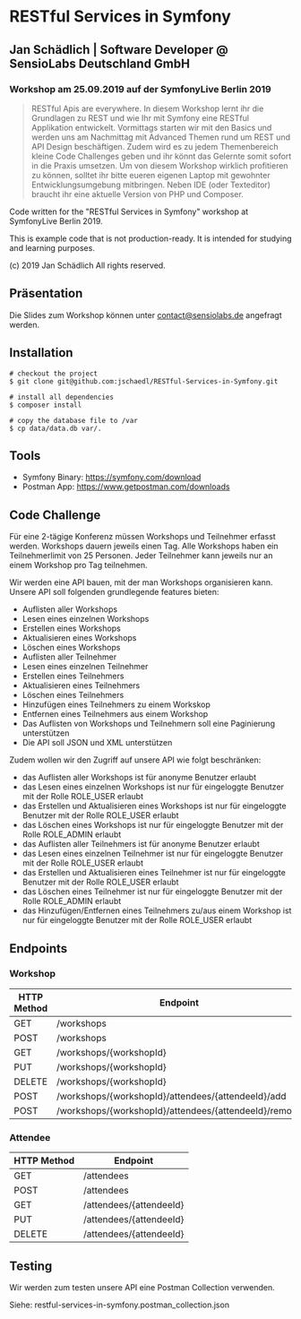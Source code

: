 # RESTful Services in Symfony

## Jan Schädlich | Software Developer @ SensioLabs Deutschland GmbH

### Workshop am 25.09.2019 auf der SymfonyLive Berlin 2019

> RESTful Apis are everywhere. In diesem Workshop lernt ihr die Grundlagen zu REST und wie Ihr mit Symfony eine RESTful Applikation entwickelt. 
> Vormittags starten wir mit den Basics und werden uns am Nachmittag mit Advanced Themen rund um REST und API Design beschäftigen. 
> Zudem wird es zu jedem Themenbereich kleine Code Challenges geben und ihr könnt das Gelernte somit sofort in die Praxis umsetzen. 
> Um von diesem Workshop wirklich profitieren zu können, solltet ihr bitte eueren eigenen Laptop mit gewohnter Entwicklungsumgebung mitbringen. 
> Neben IDE (oder Texteditor) braucht ihr eine aktuelle Version von PHP und Composer.

Code written for the "RESTful Services in Symfony" workshop at SymfonyLive Berlin 2019.

This is example code that is not production-ready. It is intended for studying and learning purposes.

(c) 2019 Jan Schädlich All rights reserved.

## Präsentation

Die Slides zum Workshop können unter [contact@sensiolabs.de](mailto://contact@sensiolabs.de) angefragt werden. 

## Installation

    # checkout the project
    $ git clone git@github.com:jschaedl/RESTful-Services-in-Symfony.git

    # install all dependencies
    $ composer install
    
    # copy the database file to /var
    $ cp data/data.db var/.
   
## Tools

- Symfony Binary: https://symfony.com/download
- Postman App: https://www.getpostman.com/downloads
  
## Code Challenge

Für eine 2-tägige Konferenz müssen Workshops und Teilnehmer erfasst werden.
Workshops dauern jeweils einen Tag. 
Alle Workshops haben ein Teilnehmerlimit von 25 Personen. 
Jeder Teilnehmer kann jeweils nur an einem Workshop pro Tag teilnehmen. 

Wir werden eine API bauen, mit der man Workshops organisieren kann.
Unsere API soll folgenden grundlegende features bieten:

- Auflisten aller Workshops
- Lesen eines einzelnen Workshops
- Erstellen eines Workshops
- Aktualisieren eines Workshops
- Löschen eines Workshops
- Auflisten aller Teilnehmer
- Lesen eines einzelnen Teilnehmer
- Erstellen eines Teilnehmers
- Aktualisieren eines Teilnehmers
- Löschen eines Teilnehmers
- Hinzufügen eines Teilnehmers zu einem Workskop
- Entfernen eines Teilnehmers aus einem Workshop
- Das Auflisten von Workshops und Teilnehmern soll eine Paginierung unterstützen 
- Die API soll JSON und XML unterstützen

Zudem wollen wir den Zugriff auf unsere API wie folgt beschränken:

- das Auflisten aller Workshops ist für anonyme Benutzer erlaubt
- das Lesen eines einzelnen Workshops ist nur für eingeloggte Benutzer mit der Rolle ROLE_USER erlaubt
- das Erstellen und Aktualisieren eines Workshops ist nur für eingeloggte Benutzer mit der Rolle ROLE_USER erlaubt
- das Löschen eines Workshops ist nur für eingeloggte Benutzer mit der Rolle ROLE_ADMIN erlaubt
- das Auflisten aller Teilnehmers ist für anonyme Benutzer erlaubt
- das Lesen eines einzelnen Teilnehmer ist nur für eingeloggte Benutzer mit der Rolle ROLE_USER erlaubt
- das Erstellen und Aktualisieren eines Teilnehmer ist nur für eingeloggte Benutzer mit der Rolle ROLE_USER erlaubt
- das Löschen eines Teilnehmer ist nur für eingeloggte Benutzer mit der Rolle ROLE_ADMIN erlaubt
- das Hinzufügen/Entfernen eines Teilnehmers zu/aus einem Workshop ist nur für eingeloggte Benutzer mit der Rolle ROLE_USER erlaubt

## Endpoints

### Workshop

HTTP Method | Endpoint
----------- | --------
 GET        | /workshops
 POST       | /workshops
 GET        | /workshops/{workshopId}
 PUT        | /workshops/{workshopId}
 DELETE     | /workshops/{workshopId}
 POST       | /workshops/{workshopId}/attendees/{attendeeId}/add
 POST       | /workshops/{workshopId}/attendees/{attendeeId}/remove

### Attendee

HTTP Method | Endpoint
----------- | --------
 GET        | /attendees
 POST       | /attendees
 GET        | /attendees/{attendeeId}
 PUT        | /attendees/{attendeeId}
 DELETE     | /attendees/{attendeeId}

## Testing

Wir werden zum testen unsere API eine Postman Collection verwenden.

Siehe: restful-services-in-symfony.postman_collection.json